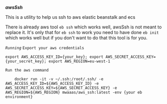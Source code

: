 **_awsSsh_**

This is a utility to help us ssh to aws elastic beanstalk and 
ecs 

There is already aws tool `eb ssh` which works well, awsSsh is not meant
to replace it. It's only that for `eb ssh` to work you need to have done 
`eb init` which works well but if you don't want to do that this tool is for you.


*`Running`*
`Export your aws credentials`

    export AWS_ACCESS_KEY_ID={your_key}; export AWS_SECRET_ACCESS_KEY={your_secret_key}; export AWS_REGION=eu-west-1
   
`Run the aws command`
    
        docker run -it -v ~/.ssh:/root/.ssh/ -e AWS_ACCESS_KEY_ID=${AWS_ACCESS_KEY_ID} -e AWS_SECRET_ACCESS_KEY=${AWS_SECRET_ACCESS_KEY} -e AWS_REGION=${AWS_REGION} mwaaas/aws_ssh:latest -env {your eb environment}
